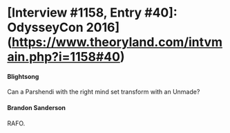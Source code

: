 # [Interview #1158, Entry #40]: OdysseyCon 2016](https://www.theoryland.com/intvmain.php?i=1158#40)

#### Blightsong

Can a Parshendi with the right mind set transform with an Unmade?

#### Brandon Sanderson

RAFO.


